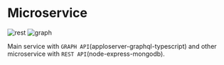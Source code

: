 # Microservice

![rest](https://user-images.githubusercontent.com/18731391/77221062-61d3c880-6b70-11ea-8d53-7ecb4b0439f5.PNG) 
![graph](https://user-images.githubusercontent.com/18731391/77220965-98f5aa00-6b6f-11ea-81bb-57cbb818c714.PNG)



Main service with `GRAPH API`(apploserver-graphql-typescript) and other microservice with `REST API`(node-express-mongodb).
